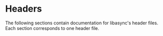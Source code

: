 # Headers

The following sections contain documentation for libasync's header files. Each
section corresponds to one header file.
